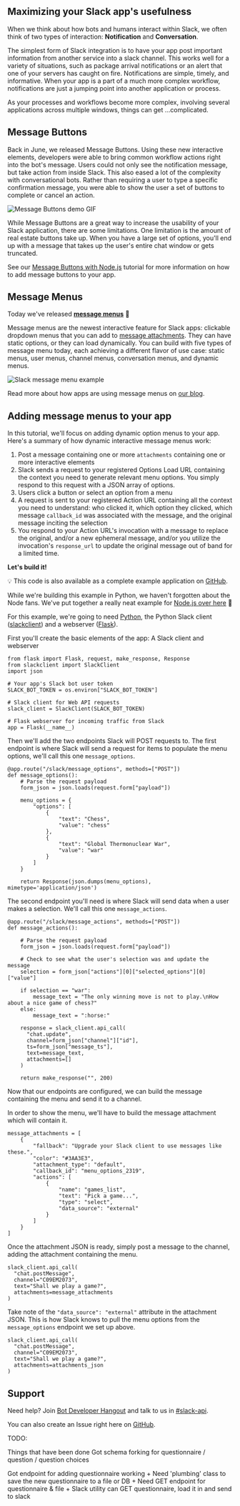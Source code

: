 Maximizing your Slack app's usefulness
---------------------------------------

When we think about how bots and humans interact within Slack, we often think of two types of interaction: **Notification** and **Conversation**.

The simplest form of Slack integration is to have your app post important information from another service into a slack channel. This works well for a variety of situations, such as package arrival notifications or an alert that one of your servers has caught on fire. Notifications are simple, timely, and informative. When your app is a part of a much more complex workflow, notifications are just a jumping point into another application or process.

<notification message screenshot>

As your processes and workflows become more complex, involving several applications across multiple windows, things can get ...complicated.

Message Buttons
----------------

Back in June, we released Message Buttons. Using these new interactive elements, developers were able to bring common workflow actions right into the bot's message. Users could not only see the notification message, but take action from inside Slack. This also eased a lot of the complexity with conversational bots. Rather than requiring a user to type a specific confirmation message, you were able to show the user a set of buttons to complete or cancel an action.

![Message Buttons demo GIF](https://cdn-images-1.medium.com/max/800/1*aYzTFMBlg8tGnKP7fv7oJg.gif)

While Message Buttons are a great way to increase the usability of your Slack application, there are some limitations. One limitation is the amount of real estate buttons take up. When you have a large set of options, you'll end up with a message that takes up the user's entire chat window or gets truncated.

See our [Message Buttons with Node.js](https://api.slack.com/tutorials/intro-to-message-buttons) tutorial for more information on how to add message buttons to your app.

Message Menus
-------------

Today we've released **[message menus](https://api.slack.com/docs/message-menus)** :tada:

Message menus are the newest interactive feature for Slack apps: clickable dropdown menus that you can add to [message attachments](https://api.slack.com/docs/message-attachments). They can have static options, or they can load dynamically.
You can build with five types of message menu today, each achieving a different flavor of use case: static menus, user menus, channel menus, conversation menus, and dynamic menus.

![Slack message menu example](https://cdn-images-1.medium.com/max/800/1*lLR-3KbUjwPF9l6jEbiEwQ.gif)

Read more about how apps are using message menus on [our blog](https://medium.com/slack-developer-blog/build-an-interactive-slack-app-with-message-menus-1fb2c6298308).

Adding message menus to your app
--------------------------------

In this tutorial, we'll focus on adding dynamic option menus to your app. Here's a summary of how dynamic interactive message menus work:

1. Post a message containing one or more ``attachments`` containing one or more interactive elements
2. Slack sends a request to your registered Options Load URL containing the context you need to generate relevant menu options. You simply respond to this request with a JSON array of options.
3. Users click a button or select an option from a menu
4. A request is sent to your registered Action URL containing all the context you need to understand: who clicked it, which option they clicked, which message ``callback_id`` was associated with the message, and the original message inciting the selection
5. You respond to your Action URL's invocation with a message to replace the original, and/or a new ephemeral message, and/or you utilize the invocation's ``response_url`` to update the original message out of band for a limited time.


**Let's build it!**

:bulb: This code is also available as a complete example application on [GitHub](https://github.com/slackapi/python-message-menu-example/blob/master/example.py).

While we're building this example in Python, we haven't forgotten about the Node fans.
We've put together a really neat example for [Node.js over here](https://github.com/slackapi/sample-message-menus-node) :tada:

For this example, we're going to need [Python](https://www.python.org/), the Python Slack client ([slackclient](https://github.com/slackapi/python-slackclient)) and a webserver ([Flask](http://flask.pocoo.org/)).

First you'll create the basic elements of the app: A Slack client and webserver

```
from flask import Flask, request, make_response, Response
from slackclient import SlackClient
import json

# Your app's Slack bot user token
SLACK_BOT_TOKEN = os.environ["SLACK_BOT_TOKEN"]

# Slack client for Web API requests
slack_client = SlackClient(SLACK_BOT_TOKEN)

# Flask webserver for incoming traffic from Slack
app = Flask(__name__)
```

Then we'll add the two endpoints Slack will POST requests to. The first endpoint
is where Slack will send a request for items to populate the menu options,
we'll call this one ``message_options``.

```
@app.route("/slack/message_options", methods=["POST"])
def message_options():
    # Parse the request payload
    form_json = json.loads(request.form["payload"])

    menu_options = {
        "options": [
            {
                "text": "Chess",
                "value": "chess"
            },
            {
                "text": "Global Thermonuclear War",
                "value": "war"
            }
        ]
    }

    return Response(json.dumps(menu_options), mimetype='application/json')
```

The second endpoint you'll need is where Slack will send data when a user makes
a selection. We'll call this one ``message_actions``.

```
@app.route("/slack/message_actions", methods=["POST"])
def message_actions():

    # Parse the request payload
    form_json = json.loads(request.form["payload"])

    # Check to see what the user's selection was and update the message
    selection = form_json["actions"][0]["selected_options"][0]["value"]

    if selection == "war":
        message_text = "The only winning move is not to play.\nHow about a nice game of chess?"
    else:
        message_text = ":horse:"

    response = slack_client.api_call(
      "chat.update",
      channel=form_json["channel"]["id"],
      ts=form_json["message_ts"],
      text=message_text,
      attachments=[]
    )

    return make_response("", 200)
```

Now that our endpoints are configured, we can build the message containing the menu and send it to a channel.


In order to show the menu, we'll have to build the message attachment which will contain it.

```
message_attachments = [
    {
        "fallback": "Upgrade your Slack client to use messages like these.",
        "color": "#3AA3E3",
        "attachment_type": "default",
        "callback_id": "menu_options_2319",
        "actions": [
            {
                "name": "games_list",
                "text": "Pick a game...",
                "type": "select",
                "data_source": "external"
            }
        ]
    }
]
```

Once the attachment JSON is ready, simply post a message to the channel, adding the attachment containing the menu.

```
slack_client.api_call(
  "chat.postMessage",
  channel="C09EM2073",
  text="Shall we play a game?",
  attachments=message_attachments
)
```

Take note of the ``"data_source": "external"`` attribute in the attachment JSON. This is how Slack knows to pull the menu options from the ``message_options`` endpoint we set up above.

```
slack_client.api_call(
  "chat.postMessage",
  channel="C09EM2073",
  text="Shall we play a game?",
  attachments=attachments_json
)
```


Support
--------

Need help? Join [Bot Developer Hangout](http://dev4slack.xoxco.com/) and talk to us in [#slack-api](https://dev4slack.slack.com/messages/slack-api/).


You can also create an Issue right here on [GitHub](https://github.com/slackapi/python-message-menu-example/issues).

TODO:

Things that have been done 
    Got schema forking for questionnaire / question / question choices

Got endpoint for adding questionnaire working
    + Need 'plumbing' class to save the new questionnaire to a file or DB
    + Need GET endpoint for questionnaire & file
        + Slack utility can GET questionnaire, load it in and send to slack
